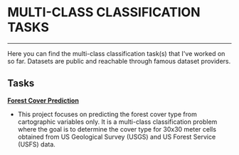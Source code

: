 # MULTI-CLASS CLASSIFICATION TASKS
---

Here you can find the multi-class classification task(s) that I've worked on so far. Datasets are public and reachable through famous dataset providers. 


## Tasks

<b><u>Forest Cover Prediction</u></b>

* This project focuses on predicting the forest cover type from cartographic variables only. It is a multi-class classification problem where the goal is to determine the cover type for 30x30 meter cells obtained from US Geological Survey (USGS) and US Forest Service (USFS) data.